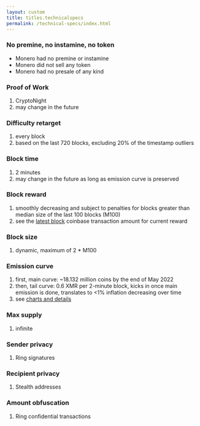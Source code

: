 ```yaml
---
layout: custom
title: titles.technicalspecs
permalink: /technical-specs/index.html
---
```

<div class="about-monero">
    <section class="container">
        <div class="row">
            <!-- left two-thirds block-->
            <div class="full col-xs-12">
                <div class="info-block text-adapt">
                    <div class="row">
                        <div class="col">
                            <h3>No premine, no instamine, no token</h3>
                        </div>
                    </div>
                    <div>
                        <ul>
                            <li>Monero had no premine or instamine</li>
                            <li>Monero did not sell any token</li>
                            <li>Monero had no presale of any kind</li>
                        </ul>
                    </div>
                    <div class="row">
                        <div class="col">
                            <h3>Proof of Work</h3>
                        </div>
                    </div>
                    <div>
                        <ol>
                            <li>CryptoNight</li>
                            <li>may change in the future</li>
                        </ol>
                    </div>
                    <div class="row">
                        <div class="col">
                            <h3>Difficulty retarget</h3>
                        </div>
                    </div>
                    <div>
                        <ol>
                            <li>every block</li>
                            <li>based on the last 720 blocks, excluding 20% of the timestamp outliers</li>
                        </ol>
                    </div>
                    <div class="row">
                        <div class="col">
                            <h3>Block time</h3>
                        </div>
                    </div>
                    <div>
                        <ol>
                            <li>2 minutes</li>
                            <li>may change in the future as long as emission curve is preserved</li>
                        </ol>
                    </div>
                    <div class="row">
                        <div class="col">
                            <h3>Block reward</h3>
                        </div>
                    </div>
                    <div>
                        <ol>
                            <li>smoothly decreasing and subject to penalties for blocks greater than median size of the last 100 blocks (M100)</li>
                            <li>see the <a href="https://moneroblocks.info/">latest block</a> coinbase transaction amount for current reward</li>
                        </ol>
                    </div>
                    <div class="row">
                        <div class="col">
                            <h3>Block size</h3>
                        </div>
                    </div>
                    <div>
                        <ol>
                            <li>dynamic, maximum of 2 * M100</li>
                        </ol>
                    </div>
                    <div class="row">
                        <div class="col">
                            <h3>Emission curve</h3>
                        </div>
                    </div>
                    <div>
                        <ol>
                            <li>first, main curve: ~18.132 million coins by the end of May 2022</li>
                            <li>then, tail curve: 0.6 XMR per 2-minute block, kicks in once main emission is done, translates to <1% inflation decreasing over time</li>
                            <li>see <a href="https://www.reddit.com/r/Monero/comments/512kwh/useful_for_learning_about_monero_coin_emission/">charts and details</a></li>
                        </ol>
                    </div>
                    <div class="row">
                        <div class="col">
                            <h3>Max supply</h3>
                        </div>
                    </div>
                    <div>
                        <ol>
                            <li>infinite</li>
                        </ol>
                    </div>
                    <div class="row">
                        <div class="col">
                            <h3>Sender privacy</h3>
                        </div>
                    </div>
                    <div>
                        <ol>
                            <li>Ring signatures</li>
                        </ol>
                    </div>
                    <div class="row">
                        <div class="col">
                            <h3>Recipient privacy</h3>
                        </div>
                    </div>
                    <div>
                        <ol>
                            <li>Stealth addresses</li>
                        </ol>
                    </div>
                    <div class="row">
                        <div class="col">
                            <h3>Amount obfuscation</h3>
                        </div>
                    </div>
                    <div>
                        <ol>
                            <li>Ring confidential transactions</li>
                        </ol>
                    </div>
                </div>
            </div>
            <!-- end right one-third block-->
        </div>
    </section>
</div>
